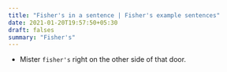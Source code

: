 ```yaml
---
title: "Fisher's in a sentence | Fisher's example sentences"
date: 2021-01-20T19:57:50+05:30
draft: falses
summary: "Fisher's"
---
```

- Mister `fisher's` right on the other side of that door.
                 

